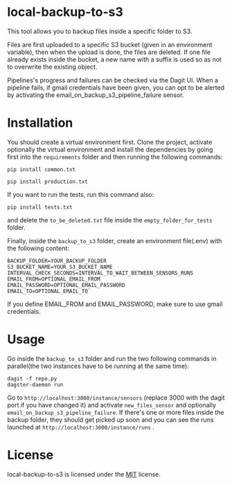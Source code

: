 # local-backup-to-s3
This tool allows you to backup files inside a specific folder to S3.

Files are first uploaded to a specific S3 bucket (given in an environment variable), then when the upload is done, the files are deleted. If one file already exists inside the bucket, a new name with a suffix is used so as not to overwrite the existing object.

Pipelines's progress and failures can be checked via the Dagit UI. When a pipeline fails, if gmail credentials have been given, you can opt to be alerted by activating the email_on_backup_s3_pipeline_failure sensor.


# Installation
You should create a virtual environment first. Clone the project, activate optionally the virtual environment and install the dependencies by going first into the `requirements` folder and then running the following commands:

`pip install common.txt`

`pip install production.txt`

If you want to run the tests, run this command also:

`pip install tests.txt`

and delete the `to_be_deleted.txt` file inside the `empty_folder_for_tests` folder.

Finally, inside the `backup_to_s3` folder, create an environment file(.env) with the following content:

    BACKUP_FOLDER=YOUR_BACKUP_FOLDER
    S3_BUCKET_NAME=YOUR_S3_BUCKET_NAME
    INTERVAL_CHECK_SECONDS=INTERVAL_TO_WAIT_BETWEEN_SENSORS_RUNS
    EMAIL_FROM=OPTIONAL_EMAIL_FROM
    EMAIL_PASSWORD=OPTIONAL_EMAIL_PASSWORD
    EMAIL_TO=OPTIONAL_EMAIL_TO`

If you define EMAIL_FROM and EMAIL_PASSWORD, make sure to use gmail credentials.

# Usage
Go inside the `backup_to_s3` folder and run the two following commands in parallel(the two instances have to be running at the same time):

    dagit -f repo.py
    dagster-daemon run

Go to `http://localhost:3000/instance/sensors` (replace 3000 with the dagit port if you have changed it) and activate `new_files_sensor` and optionally `email_on_backup_s3_pipeline_failure`. If there's one or more files inside the backup folder, they should get picked up soon and you can see the runs launched at `http://localhost:3000/instance/runs` .


# License
local-backup-to-s3 is licensed under the [MIT](LICENSE.txt) license.
